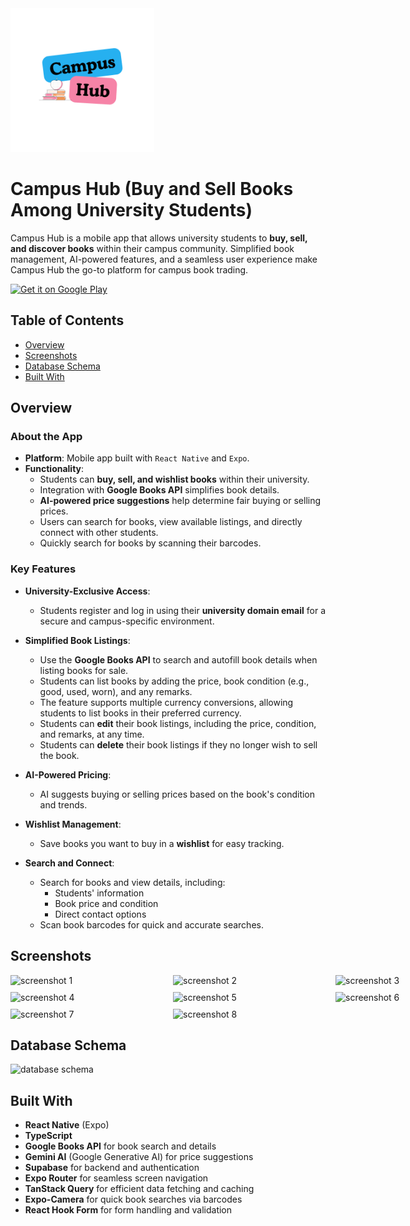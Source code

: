 <img src="./assets/icon.png" alt="Campus Hub" width="230" height="230"/>

# Campus Hub (Buy and Sell Books Among University Students)

Campus Hub is a mobile app that allows university students to **buy, sell, and discover books** within their campus community. Simplified book management, AI-powered features, and a seamless user experience make Campus Hub the go-to platform for campus book trading.

<a href="https://play.google.com/store/apps/details?id=com.brijenmakwana.campushub&pcampaignid=web_share" target="_blank">
  <img alt="Get it on Google Play" src="https://play.google.com/intl/en_us/badges/static/images/badges/en_badge_web_generic.png" width="300"/>
</a>

## Table of Contents

- [Overview](#overview)
- [Screenshots](#screenshots)
- [Database Schema](#database-schema)
- [Built With](#built-with)

## Overview

### About the App

- **Platform**: Mobile app built with `React Native` and `Expo`.
- **Functionality**:
  - Students can **buy, sell, and wishlist books** within their university.
  - Integration with **Google Books API** simplifies book details.
  - **AI-powered price suggestions** help determine fair buying or selling prices.
  - Users can search for books, view available listings, and directly connect with other students.
  - Quickly search for books by scanning their barcodes.

### Key Features

- **University-Exclusive Access**:
  - Students register and log in using their **university domain email** for a secure and campus-specific environment.

- **Simplified Book Listings**:
  - Use the **Google Books API** to search and autofill book details when listing books for sale.
  - Students can list books by adding the price, book condition (e.g., good, used, worn), and any remarks.
  - The feature supports multiple currency conversions, allowing students to list books in their preferred currency.
  - Students can **edit** their book listings, including the price, condition, and remarks, at any time.
  - Students can **delete** their book listings if they no longer wish to sell the book.

- **AI-Powered Pricing**:
  - AI suggests buying or selling prices based on the book's condition and trends.

- **Wishlist Management**:
  - Save books you want to buy in a **wishlist** for easy tracking.

- **Search and Connect**:
  - Search for books and view details, including:
    - Students' information
    - Book price and condition
    - Direct contact options
  - Scan book barcodes for quick and accurate searches.


## Screenshots

<div style="display: grid; grid-template-columns: repeat(3, 1fr); gap: 10px;">
<img src="https://i.imgur.com/Gdc2dCi.png" alt="screenshot 1" width="250"/>
<img src="https://i.imgur.com/jXtiGpT.png" alt="screenshot 2" width="250"/>
<img src="https://i.imgur.com/XPxCWpE.png" alt="screenshot 3" width="250"/>
<img src="https://i.imgur.com/Cvh0kMU.png" alt="screenshot 4" width="250"/>
<img src="https://i.imgur.com/YwtWAZS.png" alt="screenshot 5" width="250"/>
<img src="https://i.imgur.com/GWEbjQs.png" alt="screenshot 6" width="250"/>
<img src="https://i.imgur.com/u3pl57t.png" alt="screenshot 7" width="250"/>
<img src="https://i.imgur.com/JMH2Gvv.png" alt="screenshot 8" width="250"/>
</div>

## Database Schema
<img src="https://i.imgur.com/hQ3n0Rs.png" alt="database schema"/>


## Built With

- **React Native** (Expo)
- **TypeScript**
- **Google Books API** for book search and details
- **Gemini AI** (Google Generative AI) for price suggestions
- **Supabase** for backend and authentication
- **Expo Router** for seamless screen navigation
- **TanStack Query** for efficient data fetching and caching
- **Expo-Camera** for quick book searches via barcodes
- **React Hook Form** for form handling and validation
